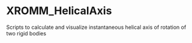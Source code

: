 # XROMM_HelicalAxis
 Scripts to calculate and visualize instantaneous helical axis of rotation of two rigid bodies
